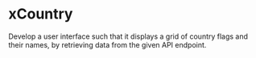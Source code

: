 # xCountry
Develop a user interface such that it displays a grid of country flags and their names, by retrieving data from the given API endpoint.
